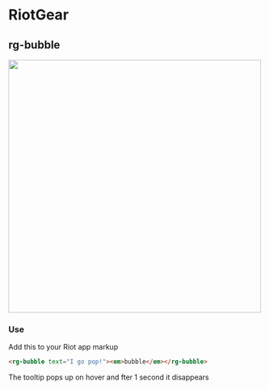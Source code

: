 # RiotGear

## rg-bubble

<img src="https://raw.githubusercontent.com/RiotGear/rg-bubble/master/demo/img/example.png" width="500px" />

### Use

Add this to your Riot app markup

```html
<rg-bubble text="I go pop!"><em>bubble</em></rg-bubble>
```

The tooltip pops up on hover and fter 1 second it disappears